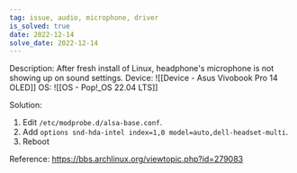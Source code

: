 ```yaml
---
tag: issue, audio, microphone, driver
is_solved: true
date: 2022-12-14
solve_date: 2022-12-14
---
```

Description: After fresh install of Linux, headphone's microphone is not showing up on sound settings.
Device: ![[Device - Asus Vivobook Pro 14 OLED]]
OS: ![[OS - Pop!_OS 22.04 LTS]]

Solution: 
1. Edit `/etc/modprobe.d/alsa-base.conf`.
2. Add `options snd-hda-intel index=1,0 model=auto,dell-headset-multi`.
3. Reboot

Reference: https://bbs.archlinux.org/viewtopic.php?id=279083